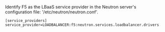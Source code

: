 Identify F5 as the LBaaS service provider in the Neutron server's configuration file: '/etc/neutron/neutron.conf'.  

    [service_providers]
    service_provider=LOADBALANCER:f5:neutron.services.loadbalancer.drivers.f5.plugin_driver.F5PluginDriver:default
